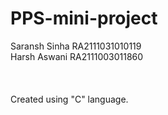 ﻿# PPS-mini-project
Saransh Sinha RA2111031010119 <br>
Harsh Aswani RA2111003011860 <br>
<br>
<br>
<br>
Created using "C" language.
